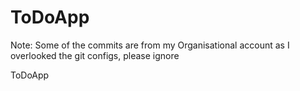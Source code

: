 # ToDoApp
Note: Some of the commits are from my Organisational account as I overlooked the git configs, please ignore

ToDoApp

